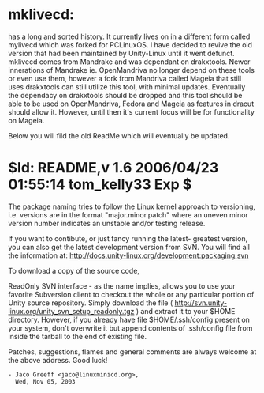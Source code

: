 # mklivecd: 
has a long and sorted history. It currently lives on in a different
form called mylivecd which was forked for PCLinuxOS. I have decided to 
revive the old version that had been maintained by Unity-Linux until it 
went defunct. mklivecd comes from Mandrake and was dependant on drakxtools.
Newer innerations of Mandrake ie. OpenMandriva no longer depend on these
tools or even use them, however a fork from Mandriva called Mageia that
still uses drakxtools can still utilize this tool, with minimal updates. 
Eventually the dependacy on drakxtools should be dropped and this tool 
should be able to be used on OpenMandriva, Fedora and Mageia as features
in dracut should allow it. However, until then it's current focus will 
be for functionality on Mageia.

Below you will fild the old ReadMe which will eventually be updated.

# $Id: README,v 1.6 2006/04/23 01:55:14 tom_kelly33 Exp $


The package naming tries to follow the Linux kernel approach to
versioning, i.e. versions are in the format "major.minor.patch"
where an uneven minor version number indicates an unstable and/or
testing release.

If you want to contibute, or just fancy running the latest-
greatest version, you can also get the latest development version
from SVN. You will find all the information at:
    http://docs.unity-linux.org/development:packaging:svn

To download a copy of the source code,

ReadOnly SVN interface - as the name implies, allows you to use your favorite 
Subversion client to checkout the whole or any particular portion of Unity 
source repository. Simply download the file 
( http://svn.unity-linux.org/unity_svn_setup_readonly.tgz ) 
and extract it to your $HOME directory. However, if you already have 
file $HOME/.ssh/config present on your system, don't overwrite it but append 
contents of .ssh/config file from inside the tarball to the end of existing file.


Patches, suggestions, flames and general comments are always
welcome at the above address. Good luck!

    - Jaco Greeff <jaco@linuxminicd.org>,
      Wed, Nov 05, 2003
